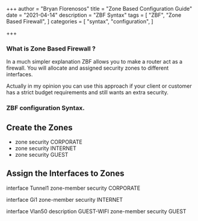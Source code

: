 +++
author = "Bryan Florenosos"
title = "Zone Based Configuration Guide"
date = "2021-04-14"
description = "ZBF Syntax"
tags = [
    "ZBF",
    "Zone Based Firewall",
]
categories = [
    "syntax",
    "configuration",
]

+++

### What is Zone Based Firewall ?

In a much simpler explanation ZBF  allows you to make a router act as a firewall. You will allocate and assigned security zones to different interfaces.

Actually in my opinion you can use this approach if your client or customer has a strict budget requirements and still wants an extra security.


### ZBF configuration Syntax.

## Create the Zones

* zone security CORPORATE
* zone security INTERNET
* zone security GUEST

## Assign the Interfaces to Zones

interface Tunnel1
zone-member security CORPORATE

interface Gi1
zone-member security INTERNET
 
interface Vlan50
description GUEST-WIFI
zone-member security GUEST
